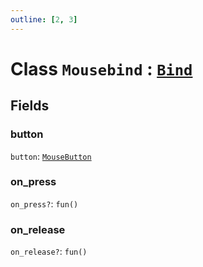 ```yaml
---
outline: [2, 3]
---
```


# Class `Mousebind` : <code><a href="/lua-reference/classes/Bind">Bind</a></code>




## Fields

### button

`button`: <code><a href="/lua-reference/enums/MouseButton">MouseButton</a></code>



### on_press <Badge type="danger" text="nullable" />

`on_press?`: <code>fun()</code>



### on_release <Badge type="danger" text="nullable" />

`on_release?`: <code>fun()</code>




